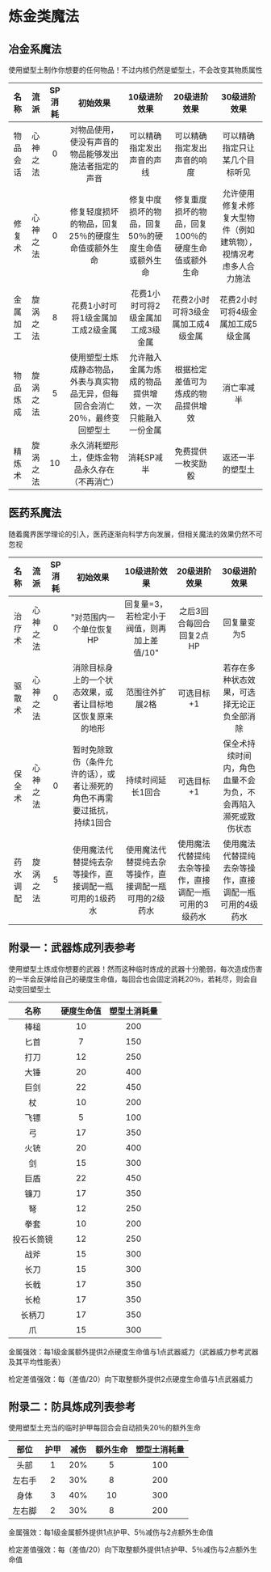 # 炼金类魔法

## 冶金系魔法

使用塑型土制作你想要的任何物品！不过内核仍然是塑型土，不会改变其物质属性

名称|流派|SP消耗|初始效果|10级进阶效果|20级进阶效果|30级进阶效果
:--:|:--:|:--:|:--:|:--:|:--:|:--:
物品会话|心神之法|0|对物品使用，使没有声音的物品能够发出施法者指定的声音|可以精确指定发出声音的声线|可以精确指定发出声音的响度|可以精确指定只让某几个目标听见
修复术|心神之法|0|修复轻度损坏的物品，回复25％的硬度生命值或额外生命|修复中度损坏的物品，回复50％的硬度生命值或额外生命|修复重度损坏的物品，回复100％的硬度生命值或额外生命|允许使用修复术修复大型物件（例如建筑物），视情况考虑多人合力施法
金属加工|旋涡之法|8|花费1小时可将1级金属加工成2级金属|花费1小时可将2级金属加工成3级金属|花费2小时可将3级金属加工成4级金属|花费2小时可将4级金属加工成5级金属
物品炼成|旋涡之法|5|使用塑型土炼成静态物品，外表与真实物品无异，但每回合会消亡20％，最终变回塑型土|允许融入金属为炼成的物品提供增效，一次只能融入一份金属|根据检定差值可为炼成的物品提供增效|消亡率减半
精炼术|旋涡之法|10|永久消耗塑形土，使炼金物品永久存在（不再消亡）|消耗SP减半|免费提供一枚奖励骰|返还一半的塑型土

## 医药系魔法

随着魔界医学理论的引入，医药逐渐向科学方向发展，但相关魔法的效果仍然不可忽视

名称|流派|SP消耗|初始效果|10级进阶效果|20级进阶效果|30级进阶效果
:--:|:--:|:--:|:--:|:--:|:--:|:--:
治疗术|心神之法|0|"对范围内一个单位恢复HP|回复量=3，若检定小于阀值，则再加上差值/10"|之后3回合每回合回复2点HP|回复量变为5|回复量变为8，之后3回合每回合回复3点HP
驱散术|心神之法|0|消除目标身上的一个状态效果，或者让目标地区恢复原来的地形|范围往外扩展2格|可选目标+1|若存在多种状态效果，可选择无论正负全部消除
保全术|心神之法|0|暂时免除致伤（条件允许的话），或者让濒死的角色不再需要过抵抗，持续1回合|持续时间延长1回合|可选目标+1|保全术持续时间内，角色血量不会为负，不会再陷入濒死或致伤状态
药水调配|旋涡之法|5|使用魔法代替提纯去杂等操作，直接调配一瓶可用的1级药水|使用魔法代替提纯去杂等操作，直接调配一瓶可用的2级药水|使用魔法代替提纯去杂等操作，直接调配一瓶可用的3级药水|使用魔法代替提纯去杂等操作，直接调配一瓶可用的4级药水

## 附录一：武器炼成列表参考

使用塑型土炼成你想要的武器！然而这种临时炼成的武器十分脆弱，每次造成伤害的一半会反弹给自己的硬度生命值，每回合也会固定消耗20％，若耗尽，则会自动变回塑型土

名称|硬度生命值|塑型土消耗量
:--:|:--:|:--:
棒槌|10|200
匕首|7|150
打刀|12|250
大锤|20|400
巨剑|22|450
杖|10|200
飞镖|5|100
弓|17|350
火铳|20|400
剑|15|300
巨盾|22|450
镰刀|17|350
弩|12|250
拳套|10|200
投石长筒镜|12|250
战斧|15|300
长刀|15|300
长戟|17|350
长枪|17|350
长柄刀|17|350
爪|15|300

金属强效：每1级金属额外提供2点硬度生命值与1点武器威力（武器威力参考武器及其平均性能表）

检定差值强效：每（差值/20）向下取整额外提供2点硬度生命值与1点武器威力

## 附录二：防具炼成列表参考

使用塑型土充当的临时护甲每回合会自动损失20％的额外生命

部位|护甲|减伤|额外生命|塑型土消耗量
:--:|:--:|:--:|:--:|:--:
头部|1|20%|5|100
左右手|2|30%|8|200
身体|3|40%|10|300
左右脚|2|30%|8|200

金属强效：每1级金属额外提供1点护甲、5％减伤与2点额外生命值

检定差值强效：每（差值/20）向下取整额外提供1点护甲、5％减伤与2点额外生命值
